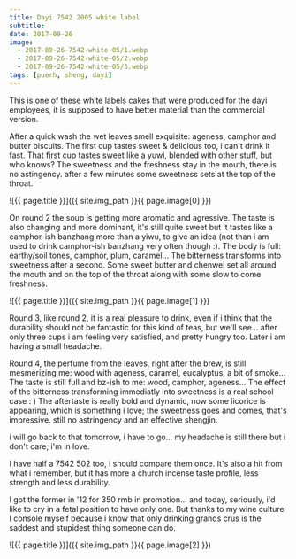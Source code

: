 ```yaml
---
title: Dayi 7542 2005 white label
subtitle: 
date: 2017-09-26
image: 
  - 2017-09-26-7542-white-05/1.webp
  - 2017-09-26-7542-white-05/2.webp
  - 2017-09-26-7542-white-05/3.webp
tags: [puerh, sheng, dayi]
---
```

This is one of these white labels cakes that were produced for the dayi employees, it is supposed to have better material than the commercial version.

After a quick wash the wet leaves smell exquisite: ageness, camphor and butter biscuits. The first cup tastes sweet & delicious too, i can't drink it fast. That first cup tastes sweet like a yuwi, blended with other stuff, but who knows? The sweetness and the freshness stay in the mouth, there is no astingency. after a few minutes some sweetness sets at the top of the throat.

![{{ page.title }}]({{ site.img_path }}{{ page.image[0] }})

On round 2 the soup is getting more aromatic and agressive. The taste is also changing and more dominant, it's still quite sweet but it tastes like a camphor-ish banzhang more than a yiwu, to give an idea (not than i am used to drink camphor-ish banzhang very often though :). The body is full: earthy/soil tones, camphor, plum, caramel... The bitterness transforms into sweetness after a second. Some sweet butter and chenwei set all around the mouth and on the top of the throat along with some slow to come freshness.

![{{ page.title }}]({{ site.img_path }}{{ page.image[1] }})

Round 3, like round 2, it is a real pleasure to drink, even if i think that the durability should not be fantastic for this kind of teas, but we'll see... after only three cups i am feeling very satisfied, and pretty hungry too. Later i am having a small headache.

Round 4, the perfume from the leaves, right after the brew, is still mesmerizing me: wood with ageness, caramel, eucalyptus, a bit of smoke... The taste is still full and bz-ish to me: wood, camphor, ageness... The effect of the bitterness transforming immediatly into sweetness is a real school case : )
The aftertaste is really bold and dynamic, now some licorice is appearing, which is something i love; the sweetness goes and comes, that's impressive. still no astringency and an effective shengjin.

i will go back to that tomorrow, i have to go... my headache is still there but i don't care, i'm in love.

I have half a 7542 502 too, i should compare them once. It's also a hit from what i remember, but it has more a church incense taste profile, less strength and less durability.

I got the former in '12 for 350 rmb in promotion... and today, seriously, i'd like to cry in a fetal position to have only one. But thanks to my wine culture I console myself because i know that only drinking grands crus is the saddest and stupidest thing someone can do.

![{{ page.title }}]({{ site.img_path }}{{ page.image[2] }})